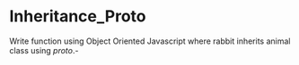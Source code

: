 # Inheritance_Proto

Write function using Object Oriented Javascript where rabbit inherits animal class using _proto_.-
